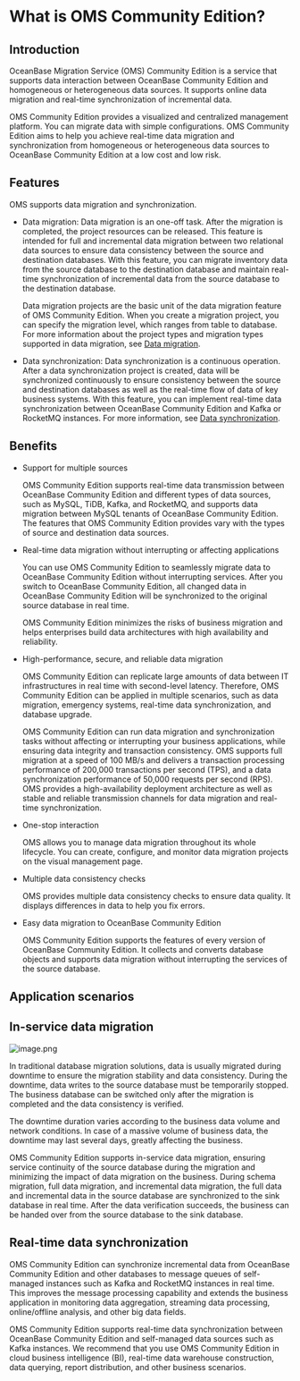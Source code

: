 # What is OMS Community Edition?

## Introduction

OceanBase Migration Service (OMS) Community Edition is a service that supports data interaction between OceanBase Community Edition and homogeneous or heterogeneous data sources. It supports online data migration and real-time synchronization of incremental data.

OMS Community Edition provides a visualized and centralized management platform. You can migrate data with simple configurations. OMS Community Edition aims to help you achieve real-time data migration and synchronization from homogeneous or heterogeneous data sources to OceanBase Community Edition at a low cost and low risk.

## Features

OMS supports data migration and synchronization.

* Data migration: Data migration is an one-off task. After the migration is completed, the project resources can be released. This feature is intended for full and incremental data migration between two relational data sources to ensure data consistency between the source and destination databases. With this feature, you can migrate inventory data from the source database to the destination database and maintain real-time synchronization of incremental data from the source database to the destination database.

   Data migration projects are the basic unit of the data migration feature of OMS Community Edition. When you create a migration project, you can specify the migration level, which ranges from table to database. For more information about the project types and migration types supported in data migration, see [Data migration](../3.user-guide/4.data-migration/1.data-migration-overview.md).

* Data synchronization: Data synchronization is a continuous operation. After a data synchronization project is created, data will be synchronized continuously to ensure consistency between the source and destination databases as well as the real-time flow of data of key business systems. With this feature, you can implement real-time data synchronization between OceanBase Community Edition and Kafka or RocketMQ instances. For more information, see [Data synchronization](../3.user-guide/5.data-synchronization/1.data-synchronization-overview.md).

## Benefits

* Support for multiple sources

   OMS Community Edition supports real-time data transmission between OceanBase Community Edition and different types of data sources, such as MySQL, TiDB, Kafka, and RocketMQ, and supports data migration between MySQL tenants of OceanBase Community Edition. The features that OMS Community Edition provides vary with the types of source and destination data sources.

* Real-time data migration without interrupting or affecting applications

   You can use OMS Community Edition to seamlessly migrate data to OceanBase Community Edition without interrupting services. After you switch to OceanBase Community Edition, all changed data in OceanBase Community Edition will be synchronized to the original source database in real time.

   OMS Community Edition minimizes the risks of business migration and helps enterprises build data architectures with high availability and reliability.

* High-performance, secure, and reliable data migration

   OMS Community Edition can replicate large amounts of data between IT infrastructures in real time with second-level latency. Therefore, OMS Community Edition can be applied in multiple scenarios, such as data migration, emergency systems, real-time data synchronization, and database upgrade.

   OMS Community Edition can run data migration and synchronization tasks without affecting or interrupting your business applications, while ensuring data integrity and transaction consistency. OMS supports full migration at a speed of 100 MB/s and delivers a transaction processing performance of 200,000 transactions per second (TPS), and a data synchronization performance of 50,000 requests per second (RPS). OMS provides a high-availability deployment architecture as well as stable and reliable transmission channels for data migration and real-time synchronization.

* One-stop interaction

   OMS allows you to manage data migration throughout its whole lifecycle. You can create, configure, and monitor data migration projects on the visual management page.

* Multiple data consistency checks

   OMS provides multiple data consistency checks to ensure data quality. It displays differences in data to help you fix errors.

* Easy data migration to OceanBase Community Edition

   OMS Community Edition supports the features of every version of OceanBase Community Edition. It collects and converts database objects and supports data migration without interrupting the services of the source database.

## Application scenarios

## In-service data migration

![image.png](https://help-static-aliyun-doc.aliyuncs.com/assets/img/en-US/6074229461/p176416.png "image.png")

In traditional database migration solutions, data is usually migrated during downtime to ensure the migration stability and data consistency. During the downtime, data writes to the source database must be temporarily stopped. The business database can be switched only after the migration is completed and the data consistency is verified.

The downtime duration varies according to the business data volume and network conditions. In case of a massive volume of business data, the downtime may last several days, greatly affecting the business.

OMS Community Edition supports in-service data migration, ensuring service continuity of the source database during the migration and minimizing the impact of data migration on the business. During schema migration, full data migration, and incremental data migration, the full data and incremental data in the source database are synchronized to the sink database in real time. After the data verification succeeds, the business can be handed over from the source database to the sink database.

## Real-time data synchronization

OMS Community Edition can synchronize incremental data from OceanBase Community Edition and other databases to message queues of self-managed instances such as Kafka and RocketMQ instances in real time. This improves the message processing capability and extends the business application in monitoring data aggregation, streaming data processing, online/offline analysis, and other big data fields.

OMS Community Edition supports real-time data synchronization between OceanBase Community Edition and self-managed data sources such as Kafka instances. We recommend that you use OMS Community Edition in cloud business intelligence (BI), real-time data warehouse construction, data querying, report distribution, and other business scenarios.

